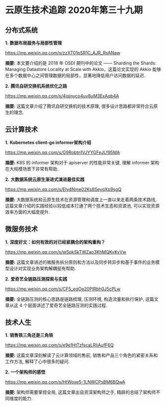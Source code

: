 # 云原生技术追踪 2020年第三十九期

## 分布式系统

**1.** **数据布局服务与局部性管理**

https://mp.weixin.qq.com/s/zzXT01pSR1C_AJR_RsANaw

**摘要:** 本文要介绍的是 2018 年 OSDI 期刊中的论文 —— Sharding the Shards: Managing Datastore Locality at Scale with Akkio，这篇论文实现的 Akkio 能够在多个数据中心之间管理数据的局部性，显著地降低用户访问数据的延迟.

**2.** **腾讯自研交换机系统优化之路**

https://mp.weixin.qq.com/s/4iqjnyco4uv8uM3ExAqb4A

**摘要:** 这篇文章介绍了腾讯自研交换机的技术原理, 很多设计思路都非常符合云原生的理念.

## 云计算技术

**1.** **Kubernetes client-go informer架构介绍**

https://mp.weixin.qq.com/s/G9Robtn1VJYYGFeJLf95MA

**摘要:** K8S 的 informer 架构对于 apiserver 的性能非常关键, 理解 informer 架构在大规模场景下非常有帮助.

**2.** **大数据系统云原生渐进式演进最佳实践**

https://mp.weixin.qq.com/s/Ely4Nme02Ks8SeyqXp9sgQ

**摘要:** 大数据系统和云原生技术在资源管理和调度上一直以来走着两条技术路线, 这篇文章介绍的实践经验以较低成本打通了两个技术生态和资源池, 可以实现资源效率方面的大幅度提升.

## 微服务技术

**1.** **深度好文：如何有效的对已经紧耦合的架构重构？**

https://mp.weixin.qq.com/s/wSpkSkTWZao3KhMQKvKvVw

**摘要:** 这篇文章讲述的微服务拆分原则和方法以及同步转异步和基于事件的业务模型设计对实现业务架构解耦挺有帮助.

**2.** **爱奇艺全链路压测探索与实践**

https://mp.weixin.qq.com/s/CF5_eqOe20PIRbh0J5cPLw

**摘要:** 全链路压测的核心思路是链路梳理, 压测环境, 构造流量和执行保护, 这篇文章从这 4 个层面讲述了爱奇艺全链路压测的实践过程.

## 技术人生

**1.** **销售铁三角还是三角铁**

https://mp.weixin.qq.com/s/e9e1HtTzfscaLRIiAufF6Q

**摘要:** 这篇文章深刻解读了云计算领域的售前, 销售和产品三个角色的紧密关系和工作方法, 解释了心中很多的疑问.

**2.** **一个架构师的感悟**

https://mp.weixin.qq.com/s/HtWoxe5-1LNWCPsBM6BQwA

**摘要:** 架构师需要掌控全局, 这篇文章出自资深架构师之手, 精辟的总结了架构师不同维度的能力.

